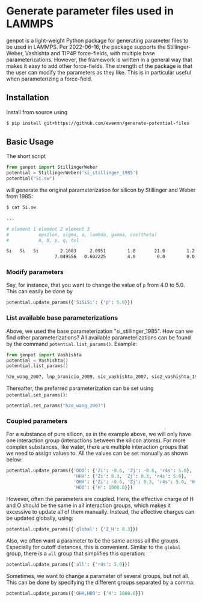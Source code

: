 # Generate parameter files used in LAMMPS
genpot is a light-weight Python package for generating parameter files to be used in LAMMPS. Per 2022-06-16, the package supports the Stillinger-Weber, Vashishta and TIP4P force-fields, with multiple base parameterizations. However, the framework is written in a general way that makes it easy to add other force-fields. The strength of the package is that the user can modify the parameters as they like. This is in particular useful when parameterizing a force-field.

## Installation
Install from source using
``` bash
$ pip install git+https://github.com/evenmn/generate-potential-files
```

## Basic Usage
The short script
``` python
from genpot import StillingerWeber
potential = StillingerWeber('si_stillinger_1985')
potential("Si.sw")
```
will generate the original parameterization for silicon by Stillinger and Weber from 1985:
``` bash
$ cat Si.sw

...

# element 1 element 2 element 3
#           epsilon, sigma, a, lambda, gamma, cos(theta)
#           A, B, p, q, tol

Si   Si   Si        2.1683     2.0951        1.8       21.0        1.2  -0.333333
                  7.049556   0.602225        4.0        0.0        0.0

```
### Modify parameters
Say, for instance, that you want to change the value of ```p``` from 4.0 to 5.0. This can easily be done by
``` python
potential.update_params({'SiSiSi': {'p': 5.0}})
```

### List available base parameterizations
Above, we used the base parameterization "si_stillinger_1985". How can we find other parameterizations? All available parameterizations can be found by the command ```potential.list_params()```. Example:
``` python
from genpot import Vashishta
potential = Vashishta()
potential.list_params()
```
``` bash
h2o_wang_2007, lnp_branicio_2009, sic_vashishta_2007, sio2_vashishta_1990
```
Thereafter, the preferred parameterization can be set using ```potential.set_params()```:
``` python
potential.set_params("h2o_wang_2007")
```

### Coupled parameters
For a substance of pure silicon, as in the example above, we will only have one interaction group (interactions between the silicon atoms). For more complex substances, like water, there are multiple interaction groups that we need to assign values to. All the values can be set manually as shown below:
``` python
potential.update_params({'OOO': {'Zi': -0.6, 'Zj': -0.6, 'r4s': 5.0},
                         'HHH': {'Zi': 0.3, 'Zj': 0.3, 'r4s': 5.0},
                         'OHH': {'Zi': -0.6, 'Zj': 0.3, 'r4s': 5.0, 'H': 1000.0},
                         'HOO': {'H': 1000.0}})
```
However, often the parameters are coupled. Here, the effective charge of H and O should be the same in all interaction groups, which makes it excessive to update all of them manually. Instead, the effective charges can be updated globally, using:
``` python
potential.update_params({'global': {'Z_H': 0.3}})
```
Also, we often want a parameter to be the same across all the groups. Especially for cutoff distances, this is convenient. Similar to the ```global``` group, there is a ```all``` group that simplifies this operation:
``` python
potential.update_params({'all': {'r4s': 5.0}})
```
Sometimes, we want to change a parameter of several groups, but not all. This can be done by specifying the different groups separated by a comma:
``` python
potential.update_params({'OHH,HOO': {'H': 1000.0}})
```

